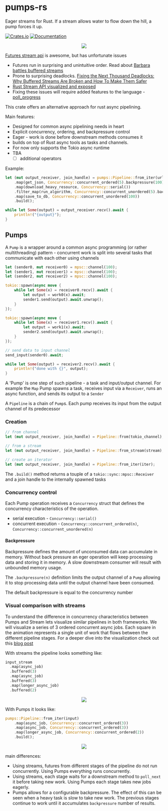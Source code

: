# pumps-rs

Eager streams for Rust. If a stream allows water to flow down the hill, a pump forces it up.

[![Crates.io](https://img.shields.io/crates/v/pumps)](https://crates.io/crates/pumps)
[![Documentation](https://docs.rs/pumps/badge.svg)](https://docs.rs/pumps)

<p align="center">
    <img src="https://github.com/user-attachments/assets/1b01e3a8-f1a6-47dd-8f0e-804ff3c9a32a">
</p>

[Futures stream api](https://docs.rs/futures/latest/futures/stream/index.html#) is awesome, but has unfortunate issues

- Futures run in surprising and unintuitive order. Read about [Barbara battles buffered streams](https://rust-lang.github.io/wg-async/vision/submitted_stories/status_quo/barbara_battles_buffered_streams.html)
- Prone to surprising deadlocks. [Fixing the Next Thousand Deadlocks: Why Buffered Streams Are Broken and How To Make Them Safer](https://blog.polybdenum.com/2022/07/24/fixing-the-next-thousand-deadlocks-why-buffered-streams-are-broken-and-how-to-make-them-safer.html)
- [Rust Stream API visualized and exposed](https://github.com/alexpusch/rust-magic-patterns/blob/master/rust-stream-visualized/Readme.md)
- Fixing these issues will require added features to the language - [poll_progress](https://without.boats/blog/poll-progress/)

This crate offers an alternative approach for rust async pipelining.

Main features:

- Designed for common async pipelining needs in heart
- Explicit concurrency, ordering, and backpressure control
- Eager - work is done before downstream methods consumes it
- builds on top of Rust async tools as tasks and channels.
- For now only supports the Tokio async runtime
- TBA
    - [ ] additional operators

Example:

```rust
let (mut output_receiver, join_handle) = pumps::Pipeline::from_iter(urls)
    .map(get_json, Concurrency::concurrent_ordered(5).backpressure(100))
    .map(download_heavy_resource, Concurrency::serial())
    .filter_map(run_algorithm, Concurrency::concurrent_unordered(5).backpressure(10))
    .map(save_to_db, Concurrency::concurrent_unordered(100))
    .build();

while let Some(output) = output_receiver.recv().await {
    println!("{output}");
}
```

## Pumps

A `Pump` is a wrapper around a common async programming (or rather multithreading) pattern - concurrent work is split into several tasks that communicate with each other using channels

```rust
let (sender0, mut receiver0) = mpsc::channel(100);
let (sender1, mut receiver1) = mpsc::channel(100);
let (sender2, mut receiver2) = mpsc::channel(100);

tokio::spawn(async move {
    while let Some(x) = receiver0.recv().await {
        let output = work0(x).await;
        sender1.send(output).await.unwrap();
    }
});

tokio::spawn(async move {
    while let Some(x) = receiver1.recv().await {
        let output = work1(x).await;
        sender2.send(output).await.unwrap();
    }
});

// send data to input channel
send_input(sender0).await;

while let Some(output) = receiver2.recv().await {
    println!("done with {}", output);
}
```

A 'Pump' is one step of such pipeline - a task and input/output channel. For example the `Map` Pump spawns a task, receives input via a `Receiver`, runs an async function, and sends its output to a `Sender`

A `Pipeline` is a chain of `Pump`s. Each pump receives its input from the output channel of its predecessor

### Creation

```rust
// from channel
let (mut output_receiver, join_handle) = Pipeline::from(tokio_channel);

// from a stream
let (mut output_receiver, join_handle) = Pipeline::from_stream(stream);

// create an iterator
let (mut output_receiver, join_handle) = Pipeline::from_iter(iter);
```

The `.build()` method returns a touple of a `tokio::sync::mpsc::Receiver` and a join handle to the internally spawned tasks

### Concurrency control

Each Pump operation receives a `Concurrency` struct that defines the concurrency characteristics of the operation.

- serial execution - `Concurrency::serial()`
- concurrent execution - `Concurrency::concurrent_ordered(n)`, `Concurrency::concurrent_unordered(n)`

#### Backpressure

Backpressure defines the amount of unconsumed data can accumulate in memory. Without back pressure an eger operation will keep processing data and storing it in memory. A slow downstream consumer will result with unbounded memory usage.

The `.backpressure(n)` definition limits the output channel of a `Pump` allowing it to stop processing data until the output channel have been consumed.

The default backpressure is equal to the concurrency number

### Visual comparison with streams
To understand the difference in concurrency characteristics between Pumps and Stream lets visualize similar pipelines in both frameworks.
We will visualize a series of 3 ordered concurrent async jobs. Each square in the animation represents a single unit of work that flows between the different pipeline stages. For a deeper dive into the visualization check out this [blog post](https://github.com/alexpusch/rust-magic-patterns/blob/master/rust-stream-visualized/Readme.md)

With streams the pipeline looks something like:
```rust
input_stream
  .map(async_job)
  .buffered(3)
  .map(async_job)
  .buffered(3)
  .map(longer_async_job)
  .buffered(2)
```
<p align="center">
    <img src="https://github.com/user-attachments/assets/07ef26e4-5d7b-482e-a38c-9499ae51088c">
</p>

With Pumps it looks like:
```rust
pumps::Pipeline::from_iter(input)
    .map(async_job, Concurrency::concurrent_ordered(3))
    .map(async_job, Concurrency::concurrent_ordered(3))
    .map(longer_async_job, Concurrency::concurrent_ordered(2))
    .build();
```
<p align="center">
    <img src="https://github.com/user-attachments/assets/1b01e3a8-f1a6-47dd-8f0e-804ff3c9a32a">
</p>

main differences:
- Using streams, futures from different stages of the pipeline do not run concurrently. Using Pumps everything runs concurrently.
- Using streams, each stage waits for a downstream method to `poll_next` it before taking new work. Using Pumps each stage takes new jobs eagerly.
- Pumps allows for a configurable backpressure. The effect of this can be seen when a heavy task is slow to take new work. The previous stages continue to work until it accumulates `backpressure` number of results. 